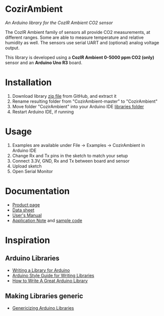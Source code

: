 # CozirAmbient
*An Arduino library for the CozIR Ambient CO2 sensor*

The CozIR Ambient family of sensors all provide CO2 measurements,
at different ranges. Some are able to measure temperature and relative humidity
as well. The sensors use serial UART and (optional) analog voltage output.

This library is developed using a **CozIR Ambient 0-5000 ppm CO2 (only)** sensor and an **Arduino Uno R3** board.


# Installation
1. Download library [zip file](https://github.com/mjackdk/CozirAmbient/archive/master.zip)
   from GitHub, and extract it
2. Rename resulting folder from "CozirAmbient-master" to "CozirAmbient"
3. Move folder "CozirAmbient" into your Arduino IDE [libraries folder](https://www.arduino.cc/en/Guide/Libraries)
4. Restart Arduino IDE, if running


# Usage
1. Examples are available under File -> Examples -> CozirAmbient in Arduino IDE
2. Change Rx and Tx pins in the sketch to match your setup
3. Connect 3.3V, GND, Rx and Tx between board and sensor
4. Upload sketch
5. Open Serial Monitor

# Documentation
* [Product page](https://www.co2meter.com/collections/0-1-co2/products/cozir-ambient-5000-ppm-co2-sensor)
* [Data sheet](https://cdn.shopify.com/s/files/1/0019/5952/files/Datasheet_COZIR_A_CO2Meter_4_15.pdf)
* [User's Manual](http://co2meters.com/Documentation/Manuals/Manual_GC_0024_0025_0026_Revised8.pdf)
* [Application Note](http://co2meters.com/Documentation/AppNotes/AN128-COZIRWR-arduino-uart.pdf)
  and [sample code](http://co2meters.com/Documentation/AppNotes/AN128-COZIRWR-arduino-uart.zip)


# Inspiration

## Arduino Libraries

* [Writing a Library for Arduino](https://www.arduino.cc/en/Hacking/LibraryTutorial)
* [Arduino Style Guide for Writing Libraries](https://www.arduino.cc/en/Reference/APIStyleGuide)
* [How to Write A Great Arduino Library](https://www.sparkfun.com/news/3245)

## Making Libraries generic
* [Genericizing Arduino Libraries](https://www.sparkfun.com/news/2194)
